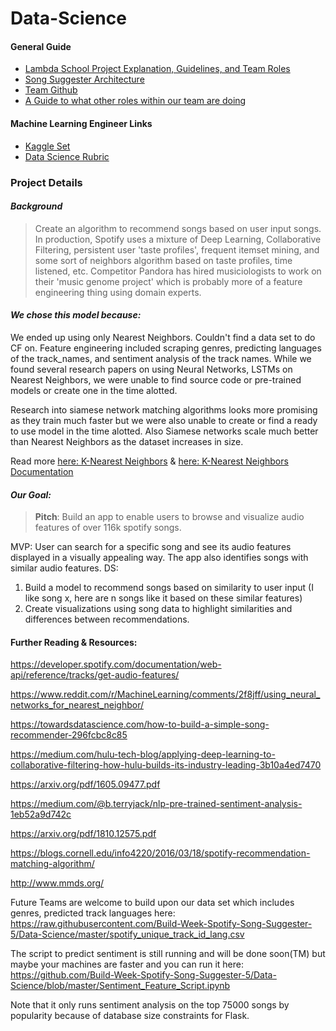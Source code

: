 # Data-Science

#### General Guide
- [Lambda School Project Explanation, Guidelines, and Team Roles](https://airtable.com/shrtA1m4LFJAnjvqS/tblI02wuarVEYWVSv/viw2L09271lKsRt5x/recsd9pTmzGNlk2re?blocks=hide)
- [Song Suggester Architecture](https://www.notion.so/Spotify-Song-Suggester-0fd8e64d69c54e03a7884eec81885dbc)
- [Team Github](https://trello.com/c/i2p8e44L/5-ml-engineers)
- [A Guide to what other roles within our team are doing](https://www.notion.so/Working-Effectively-Across-Tracks-7be8d0eb25a14418b1e2a93ddde1d561)

#### Machine Learning Engineer Links

- [Kaggle Set](https://www.kaggle.com/tomigelo/spotify-audio-features)
- [Data Science Rubric](https://www.notion.so/Data-Science-Unit-4-814c17e421334cd8b3d2867d1d49f541)

### Project Details

 #### *Background*

> Create an algorithm to recommend songs based on user input songs. In production, Spotify uses a mixture of Deep Learning, Collaborative Filtering, persistent user 'taste profiles', frequent itemset mining, and some sort of neighbors algorithm based on
taste profiles, time listened, etc. Competitor Pandora has hired musiciologists to work on their 'music genome project' which
is probably more of a feature engineering thing using domain experts.

#### *We chose this model because:*

We ended up using only Nearest Neighbors. Couldn't find a data set to do CF on. Feature engineering included scraping genres,
predicting languages of the track_names, and sentiment analysis of the track names. While we found several research papers on using
Neural Networks, LSTMs on Nearest Neighbors, we were unable to find source code or pre-trained models or create one in the time alotted.

Research into siamese network matching algorithms looks more promising as they train much faster but we were also unable
to create or find a ready to use model in the time alotted. Also Siamese networks scale much better than Nearest Neighbors as the
dataset increases in size.


Read more [here: K-Nearest Neighbors](https://towardsdatascience.com/machine-learning-basics-with-the-k-nearest-neighbors-algorithm-6a6e71d01761) &  [here: K-Nearest Neighbors Documentation](https://scikit-learn.org/stable/modules/neighbors.html)


#### *Our Goal:*

> **Pitch**: Build an app to enable users to browse and visualize audio features of over 116k spotify songs.

MVP: User can search for a specific song and see its audio features displayed in a visually appealing way. The app also identifies songs with similar audio features.
DS:
1. Build a model to recommend songs based on similarity to user input (I like song x, here are n songs like it based on these similar features)
2. Create visualizations using song data to highlight similarities and differences between recommendations.

#### Further Reading & Resources:

https://developer.spotify.com/documentation/web-api/reference/tracks/get-audio-features/

https://www.reddit.com/r/MachineLearning/comments/2f8jff/using_neural_networks_for_nearest_neighbor/

https://towardsdatascience.com/how-to-build-a-simple-song-recommender-296fcbc8c85

https://medium.com/hulu-tech-blog/applying-deep-learning-to-collaborative-filtering-how-hulu-builds-its-industry-leading-3b10a4ed7470

https://arxiv.org/pdf/1605.09477.pdf

https://medium.com/@b.terryjack/nlp-pre-trained-sentiment-analysis-1eb52a9d742c

https://arxiv.org/pdf/1810.12575.pdf

https://blogs.cornell.edu/info4220/2016/03/18/spotify-recommendation-matching-algorithm/

http://www.mmds.org/

Future Teams are welcome to build upon our data set which includes genres, predicted track languages here:
https://raw.githubusercontent.com/Build-Week-Spotify-Song-Suggester-5/Data-Science/master/spotify_unique_track_id_lang.csv

The script to predict sentiment is still running and will be done soon(TM) but maybe your machines are faster and you can run it here:
https://github.com/Build-Week-Spotify-Song-Suggester-5/Data-Science/blob/master/Sentiment_Feature_Script.ipynb

Note that it only runs sentiment analysis on the top 75000 songs by popularity because of database size constraints for Flask.
